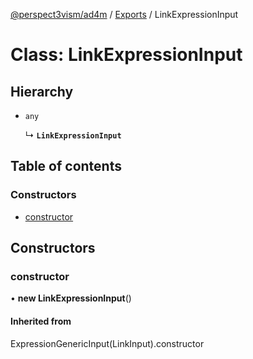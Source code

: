 [@perspect3vism/ad4m](../README.md) / [Exports](../modules.md) / LinkExpressionInput

# Class: LinkExpressionInput

## Hierarchy

- `any`

  ↳ **`LinkExpressionInput`**

## Table of contents

### Constructors

- [constructor](LinkExpressionInput.md#constructor)

## Constructors

### constructor

• **new LinkExpressionInput**()

#### Inherited from

ExpressionGenericInput(LinkInput).constructor
